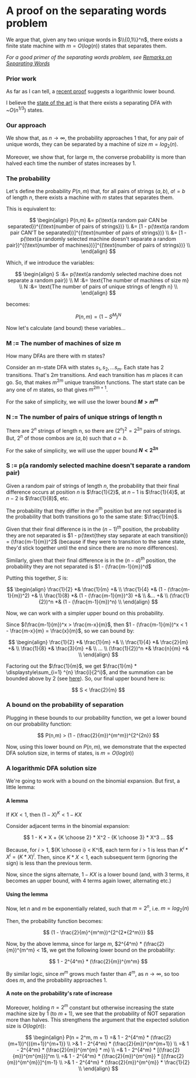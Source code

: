 # A proof on the separating words problem

We argue that, given any two unique words in $\\{0,1\\}^n$, there exists a finite state machine with $m = O(log(n))$ states that separates them.

_For a good primer of the separating words problem, see [Remarks on Separating Words](http://web.mit.edu/dwilson/www/papers/desw.pdf)_

### Prior work
As far as I can tell, a [recent proof](https://link.springer.com/chapter/10.1007/978-3-031-07469-1_13) suggests a logarithmic lower bound. 

I believe the [state of the art](http://people.maths.ox.ac.uk/~chase/swtr.pdf) is that there exists a separating DFA with ~${O}(n^{1/3})$ states.

### Our approach
We show that, as $n\rightarrow\infty$, the probability approaches 1 that, for any pair of unique words, they can be separated by a machine of size $m = log_{2}(n)$.

Moreover, we show that, for large m, the converse probability is more than halved each time the number of states increases by 1.

### The probability

Let's define the probability $P(n, m)$ that, for all pairs of strings $(a, b)\text{, }a!=b$ of length $n$, there exists a machine with $m$ states that separates them.

This is equivalent to:

$$
\begin{align}
P(n,m) &= p(\text{a random pair CAN be separated})^{(\text{number of pairs of strings})} \\
       &= [1 - p(\text{a random pair CAN'T be separated})]^{(\text{number of pairs of strings})} \\
       &= [1 - p(\text{a randomly selected machine doesn't separate a random pair})^{(\text{number of machines})}]^{(\text{number of pairs of strings})} \\
\end{align}       
$$

Which, if we introduce the variables:

$$
\begin{align}
  S :&= p(\text{a randomly selected machine does not separate a random pair}) \\
  M :&= \text{The number of machines of size m} \\
  N :&= \text{The number of pairs of unique strings of length n} \\
\end{align}  
$$

becomes:

$$
P(n,m) = (1 - S^M)^N
$$

Now let's calculate (and bound) these variables...

### M := The number of machines of size m
How many DFAs are there with m states?

Consider an m-state DFA with states $s_1, s_2, ... s_m$. Each state has $2$ transitions. That's $2m$ transitions. And each transition has $m$ places it can go. So, that makes $m^{2m}$ unique transition functions. The start state can be any one of $m$ states, so that gives $m^{2m+1}$.

For the sake of simplicity, we will use the lower bound **$M > m^m$**

### N := The number of pairs of unique strings of length n
There are $2^n$ strings of length n, so there are $(2^n)^2 = 2^{2n}$ pairs of strings. But, $2^n$ of those combos are $(a, b) \text{ such that } a = b$. 

For the sake of simplicity, we will use the upper bound **$N < 2^{2n}$**

### S := p(a randomly selected machine doesn't separate a random pair)

Given a random pair of strings of length $n$, the probability that their final difference occurs at position $n$ is $\frac{1}{2}$, at $n-1$ is $\frac{1}{4}$, at $n-2$ is $\frac{1}{8}$, etc.

The probability that they differ in the $n^{th}$ position but are not separated is the probability that both transitions go to the same state: $\frac{1}{m}$.

Given that their final difference is in the $(n-1)^{th}$ position, the probability they are not separated is $1 - p(\text{they stay separate at each transition}) = (\frac{m-1}{m})^2$ (because if they were to transition to the same state, they'd stick together until the end since there are no more differences).

Similarly, given that their final difference is in the $(n-d)^{th}$ position, the probability they are not separated is $1 - (\frac{m-1}{m})^d$

Putting this together, $S$ is:

$$
\begin{align}
\frac{1}{2} *& \frac{1}{m} +& \\
\frac{1}{4} *& (1 - (\frac{m-1}{m})^2) +& \\
\frac{1}{8} *& (1 - (\frac{m-1}{m})^3) +& \\
 &... +& \\
(\frac{1}{2})^n *& (1 - (\frac{m-1}{m})^n) \\
\end{align}
$$

Now, we can work with a simpler upper bound on this probability.

Since $(\frac{m-1}{m})^x > \frac{m-x}{m}$, then $1 - (\frac{m-1}{m})^x < 1 - \frac{m-x}{m} = \frac{x}{m}$, so we can bound by:

$$
\begin{align}
\frac{1}{2} *& \frac{1}{m} +& \\
\frac{1}{4} *& \frac{2}{m} +& \\
\frac{1}{8} *& \frac{3}{m} +& \\
... \\
(\frac{1}{2})^n *& \frac{n}{m} +& \\
\end{align}
$$

Factoring out the $\frac{1}{m}$, we get $\frac{1}{m} * \displaystyle\sum_{i=1} ^{n} \frac{i}{2^i}$, and the summation can be bounded above by 2 (see [here]([url](https://www.quora.com/How-do-you-evaluate-the-sum-of-n-2-n-from-n-1-to-infinity))). So, our final upper bound here is:

$$
S < \frac{2}{m}
$$

### A bound on the probability of separation
Plugging in these bounds to our probability function, we get a lower bound on our probability function:

$$
P(n,m) > (1 - (\frac{2}{m})^{m^m})^{2^{2n}} 
$$

Now, using this lower bound on $P(n,m)$, we demonstrate that the expected DFA solution size, in terms of states, is $m = O(log(n))$

### A logarithmic DFA solution size
We're going to work with a bound on the binomial expansion. But first, a little lemma:

#### A lemma
If $KX<1$, then $(1 - X)^K < 1 - KX$

Consider adjacent terms in the binomial expansion:

$$
1 - K * X + {K \choose 2} * X^2 - {K \choose 3} * X^3 ...
$$

Because, for $i > 1$, ${K \choose i} < K^i$, each term for $i > 1$ is less than $K^i * X^i = (K * X)^i$. Then, since $K * X < 1$, each subsequent term (ignoring the sign) is less than the previous term.

Now, since the signs alternate, $1 - KX$ is a lower bound (and, with 3 terms, it becomes an upper bound, with 4 terms again lower, alternating etc.)

#### Using the lemma

Now, let $n$ and $m$ be exponentially related, such that $m = 2^n$, i.e. $m = log_2(n)$

Then, the probability function becomes:



$$
(1 - \frac{2}{m}^{m^m})^{2^{2*{2^m}}} 
$$

Now, by the above lemma, since for large $m$, $2^{4^m} * (\frac{2}{m})^{m^m} < 1$, we get the following lower bound on the probability:

$$
1 - 2^{4^m} * (\frac{2}{m})^{m^m}
$$

By similar logic, since $m^m$ grows much faster than $4^m$, as $n\rightarrow\infty$, so too does $m$, and the probability approaches $1$.

#### A note on the probability's rate of increase

Moreover, holding $n = 2^m$ constant but otherwise increasing the state machine size by 1 (to $m+1$), we see that the probability of NOT separation more than halves. This strengthens the argument that the expected solution size is $O(log(n))$:

$$
\begin{align}
P(n = 2^m, m + 1) =& 1 - 2^{4^m} * (\frac{2}{m+1})^{({m+1})^{m+1}} \\
                  >& 1 - 2^{4^m} * (\frac{2}{m})^{m^{m+1}} \\
                  =& 1 - 2^{4^m} * (\frac{2}{m})^{m^{m} * m} \\
                  =& 1 - 2^{4^m} * [(\frac{2}{m})^{m^{m}}]^m \\
                  =& 1 - 2^{4^m} * (\frac{2}{m})^{m^{m}} * [(\frac{2}{m})^{m^{m}}]^{m-1} \\
                  >& 1 - 2^{4^m} * (\frac{2}{m})^{m^{m}} * \frac{1}{2} \\      
\end{align}
$$




